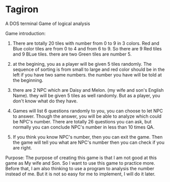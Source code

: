 # Tagiron
A DOS terminal Game of logical analysis

Game introduction:
1. There are totally 20 tiles with number from 0 to 9 in 3 colors.  Red and Blue color tiles are from 0 to 4 and from 6 to 9. 
So there are 9 Red tiles and 9 BLue tiles. there are two Green tiles are number 5. 

2. at the begining, you as a player will be given 5 tiles randomly. The sequence of sorting is from small to large and red color 
should be in the left if you have two same numbers. the number you have will be told at the beginning. 

3. there are 2 NPC which are Daisy and Melon. (my wife and son's English Name). they will be given 5 tiles as well randomly. But 
as a player, you don't know what do they have. 

4. Games will list 6 questions randomly to you, you can choose to let NPC to answer. Though the answer, you will be able to analyze
which could be NPC's number. There are totally 26 questions you can ask, but normally you can conclude NPC's number in less than 10
times QA. 

5. If you think you know NPC's number, then you can exit the game. Then the game will tell you what are NPC's number then you can 
check if you are right. 

Purpose: 
The purpose of creating this game is that I am not good at this game as My wife and Son. So I want to use this game to practice 
more. Before that, I am also thinking to use a program to analysis the number instead of me. But it is not so easy for me to implement, 
I will do it later. 
